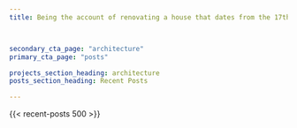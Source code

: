 ```yaml
---
title: Being the account of renovating a house that dates from the 17th century - how to modernise and make it contemporary while retaining the features that determine its Grade II Listed status



secondary_cta_page: "architecture"
primary_cta_page: "posts"

projects_section_heading: architecture
posts_section_heading: Recent Posts

---
```




{{< recent-posts 500 >}}

